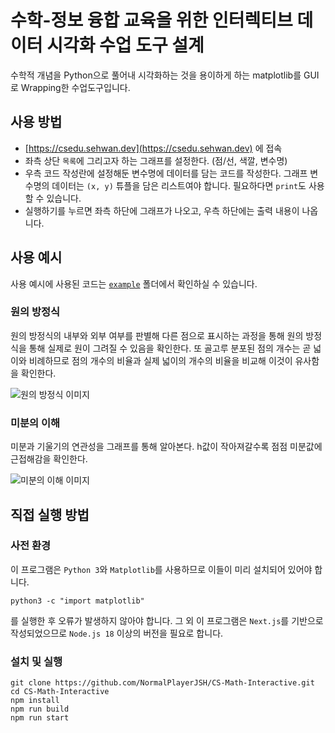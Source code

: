 # 수학-정보 융합 교육을 위한 인터렉티브 데이터 시각화 수업 도구 설계

수학적 개념을 Python으로 풀어내 시각화하는 것을 용이하게 하는 matplotlib를 GUI로 Wrapping한 수업도구입니다.

## 사용 방법
- [https://csedu.sehwan.dev](https://csedu.sehwan.dev) 에 접속
- 좌측 상단 `목록`에 그리고자 하는 그래프를 설정한다. (점/선, 색깔, 변수명)
- 우측 코드 작성란에 설정해둔 변수명에 데이터를 담는 코드를 작성한다. 그래프 변수명의 데이터는 `(x, y)` 튜플을 담은 리스트여야 합니다. 필요하다면 `print`도 사용할 수 있습니다.
- 실행하기를 누르면 좌측 하단에 그래프가 나오고, 우측 하단에는 출력 내용이 나옵니다.

## 사용 예시
사용 예시에 사용된 코드는 [`example`](https://github.com/NormalPlayerJSH/CS-Math-Interactive/tree/main/example) 폴더에서 확인하실 수 있습니다.

### 원의 방정식
원의 방정식의 내부와 외부 여부를 판별해 다른 점으로 표시하는 과정을 통해 원의 방정식을 통해 실제로 원이 그려질 수 있음을 확인한다. 또 골고루 분포된 점의 개수는 곧 넓이와 비례하므로 점의 개수의 비율과 실제 넓이의 개수의 비율을 비교해 이것이 유사함을 확인한다.

![원의 방정식 이미지](https://github.com/NormalPlayerJSH/CS-Math-Interactive/assets/37856995/3f8d67b6-648f-468c-a63a-352a87bbfe54)

### 미분의 이해
미분과 기울기의 연관성을 그래프를 통해 알아본다. h값이 작아져갈수록 점점 미분값에 근접해감을 확인한다.

![미분의 이해 이미지](https://github.com/NormalPlayerJSH/CS-Math-Interactive/assets/37856995/7f36a476-948d-4de4-a207-58848d401435)

## 직접 실행 방법
### 사전 환경
이 프로그램은 `Python 3`와 `Matplotlib`를 사용하므로 이들이 미리 설치되어 있어야 합니다.
```
python3 -c "import matplotlib"
```
를 실행한 후 오류가 발생하지 않아야 합니다.
그 외 이 프로그램은 `Next.js`를 기반으로 작성되었으므로 `Node.js 18` 이상의 버전을 필요로 합니다.

### 설치 및 실행
```
git clone https://github.com/NormalPlayerJSH/CS-Math-Interactive.git
cd CS-Math-Interactive
npm install
npm run build
npm run start
```